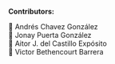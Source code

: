 <strong>Contributors:</strong>

👤  Andrés Chavez González<br>
👤  Jonay Puerta González<br>
👤  Aitor J. del Castillo Expósito<br>
👤 Victor Bethencourt Barrera


